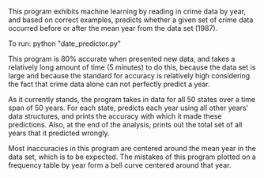 This program exhibits machine learning by reading in crime data by year,
and based on correct examples, predicts whether a given set of crime data
occurred before or after the mean year from the data set (1987).

To run: python "date_predictor.py"

This program is 80% accurate when presented new data, and takes a relatively
long amount of time (5 minutes) to do this, because the data set is large
and because the standard for accuracy is relatively high considering the fact
that crime data alone can not perfectly predict a year.

As it currently stands, the program takes in data for all 50 states over a time
span of 50 years. For each state, predicts each year using all other years'
data structures, and prints the accuracy with which it made these predictions.
Also, at the end of the analysis, prints out the total set of all years that it
predicted wrongly.

Most inaccuracies in this program are centered around the mean year in the data
set, which is to be expected. The mistakes of this program plotted on a
frequency table by year form a bell curve centered around that year.
